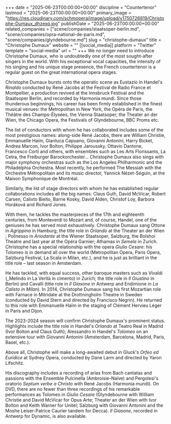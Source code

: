 +++
date = "2025-06-23T00:00:00+00:00"
discipline = "Countertenor"
lastmod = "2025-06-23T00:00:00+00:00"
primary_image = "https://res.cloudinary.com/schmopera/image/upload/v1750726819/Christophe-Dumaux_dhzexq.jpg"
publishDate = "2025-06-23T00:00:00+00:00"
related_companies = ["scene/companies/staatsoper-berlin.md", "scene/companies/opra-national-de-paris.md", "scene/companies/glyndebourne.md"]
slug = "christophe-dumaux"
title = "Christophe Dumaux"
website = ""
[[social_media]]
platform = "Twitter"
template = "social-media"
url = ""
+++
We no longer need to introduce Christophe Dumaux, who is undoubtedly one of the most sought-after singers in the world. With his exceptional vocal capacities, the intensity of his singing and his unique stage presence, the French countertenor is a regular guest on the great international opera stages.

Christophe Dumaux bursts onto the operatic scene as Eustazio in Handel's _Rinaldo_ conducted by René Jacobs at the Festival de Radio France et Montpellier, a production revived at the Innsbruck Festival and the Staatsoper Berlin, and recorded by Harmonia mundi. Since those thunderous beginnings, his career has been firmly established in the finest musical venues: the Metropolitan in New York, the Opéra de Paris, the Théâtre des Champs-Élysées, the Vienna Staatsoper, the Theater an der Wien, the Chicago Opera, the Festivals of Glyndebourne, BBC Proms etc.

The list of conductors with whom he has collaborated includes some of the most prestigious names: along-side René Jacobs, there are William Christie, Emmanuelle Haïm, Gianluca Capuano, Giovanni Antonini, Harry Bicket, Andrea Marcon, Ivor Bolton, Philippe Jaroussky, Ottavio Dantone, Francesco Corti and others, with ensembles such as Les Arts Florissants, La Cetra, the Freiburger Barockorchester...
Christophe Dumaux also sings with major symphony orchestras such as the Los Angeles Philharmonic and the Philadelphia Orchestra. Most recently, he performed The Messiah with the Orchestre Métropolitain and its music director, Yannick Nézet-Séguin, at the Maison Symphonique de Montréal.

Similarly, the list of stage directors with whom he has established regular collaborations includes all the big names: Claus Guth, David McVicar, Robert Carsen, Calixto Bieito, Barrie Kosky, David Alden, Christof Loy, Barbora Horáková and Richard Jones.

With them, he tackles the masterpieces of the 17th and eighteenth centuries, from Monteverdi to Mozart and, of course, Handel, one of the geniuses he has served most exhaustively. Christophe Dumaux sang Ottone in _Agrippina_ in Hamburg; the title role in _Orlando_ at the Theater an der Wien ; Polinesso in _Ariodante_ at the Wiener Staatsoper, Salzburg, the Bolshoi Theatre and last year at the Opéra Garnier; Athamas in _Semele_ in Zurich. Christophe has a special relationship with the opera _Giulio Cesare_: his Tolomeo is in demand all over the world (Metropolitan Opera, Paris Opera, Salzburg Festival, La Scala in Milan, etc.), and he is just as brilliant in the title role – last season in Amsterdam.

He has tackled, with equal success, other baroque masters such as Vivaldi (_Melindo in La Verità in cimento) in Zurich; the title role in _Il Giustino_ in Berlin) and Cavalli (title role in _Il Giasone_ in Antwerp and Endimione in _La Calisto in Milan_).
In 2014, Christophe Dumaux sang his first Mozartian role with Farnace in Mitridate at the Drottningholm Theatre in Sweden (conducted by David Stern and directed by Francisco Negrin). He returned to this role with Emmanuelle Haïm in the staging of Clément Hervieu Léger in Paris and Dijon.

The 2023-2024 season will confirm Christophe Dumaux's prominent status. Highlights include the title role in Handel's _Orlando_ at Teatro Real in Madrid (Ivor Bolton and Claus Guth); Alessandro in Handel's _Tolomeo_ on an extensive tour with Giovanni Antonini (Amsterdam, Barcelona, Madrid, Paris, Basel, etc.).

Above all, Christophe will make a long-awaited debut in Gluck's _Orfeo ed Euridice_ at Sydney Opera, conducted by Dane Larm and directed by Yaron Lifschitz.

His discography includes a recording of arias from Bach cantatas and passions with the Ensemble Pulcinella (Ambroisie-Naïve) and Pergolesi's oratorio _Septum verbe a Christo_ with René Jacobs (Harmonia mundi). On DVD, there are no fewer than three recordings of his remarkable performances as Tolomeo in _Giulio Cesare_ (Glyndebourne with William Christie and David McVicar for Opus Arte; Theater an der Wien with Ivor Bolton and Keith Warner for Unitel; Salzburg with Giovanni Antonini and the Moshe Leiser-Patrice Caurier tandem for Decca). _Il Giasone_, recorded in Antwerp for Dynamic, is also available.